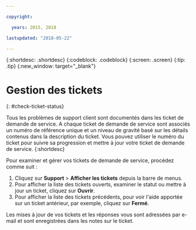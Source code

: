 ```yaml
---

copyright:

  years: 2015, 2018

lastupdated: "2018-05-22"

---
```


{:shortdesc: .shortdesc}
{:codeblock: .codeblock}
{:screen: .screen}
{:tip: .tip}
{:new_window: target="_blank"}


# Gestion des tickets
{: #check-ticket-status}

Tous les problèmes de support client sont documentés dans les ticket de demande de service. A chaque ticket de demande de service sont associés un numéro de référence unique et un niveau de gravité basé sur les détails contenus dans la description du ticket. Vous pouvez utiliser le numéro du ticket pour suivre sa progression et mettre à jour votre ticket de demande de service.
{:shortdesc}

Pour examiner et gérer vos tickets de demande de service, procédez comme suit :
  1. Cliquez sur **Support** > **Afficher les tickets** depuis la barre de menus.
  2. Pour afficher la liste des tickets ouverts, examiner le statut ou mettre à jour un ticket, cliquez sur **Ouvrir**.
  3. Pour afficher la liste des tickets précédents, pour voir l'aide apportée sur un ticket antérieur, par exemple, cliquez sur **Fermé**.

Les mises à jour de vos tickets et les réponses vous sont adressées par e-mail et sont enregistrées dans les notes sur le ticket.  
